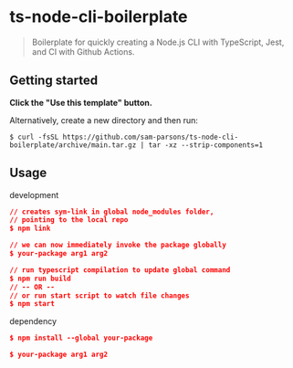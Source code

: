 # ts-node-cli-boilerplate

> Boilerplate for quickly creating a Node.js CLI with TypeScript, Jest, and CI with Github Actions.

## Getting started

**Click the "Use this template" button.**

Alternatively, create a new directory and then run:

```
$ curl -fsSL https://github.com/sam-parsons/ts-node-cli-boilerplate/archive/main.tar.gz | tar -xz --strip-components=1
```

## Usage

development

```json
// creates sym-link in global node_modules folder,
// pointing to the local repo
$ npm link

// we can now immediately invoke the package globally
$ your-package arg1 arg2

// run typescript compilation to update global command
$ npm run build
// -- OR --
// or run start script to watch file changes
$ npm start
```

dependency

```json
$ npm install --global your-package

$ your-package arg1 arg2
```
